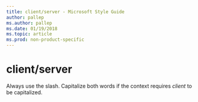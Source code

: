 ```yaml
---
title: client/server - Microsoft Style Guide
author: pallep
ms.author: pallep
ms.date: 01/19/2018
ms.topic: article
ms.prod: non-product-specific
---
```


# client/server

Always use the slash. Capitalize both words if the context requires *client* to be capitalized.
